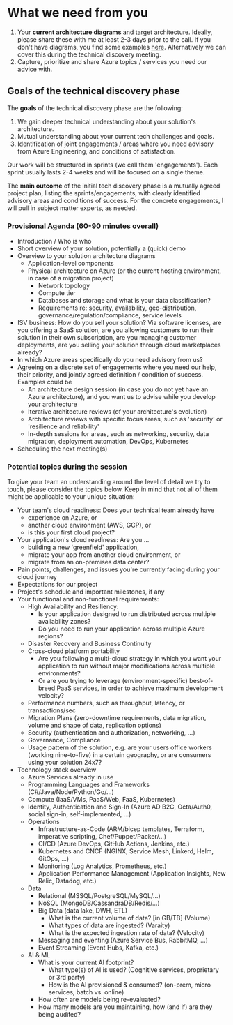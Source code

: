 
# What we need from you

1. Your **current architecture diagrams** and target architecture. Ideally, please share these with me at least 2-3 days prior to the call. If you don't have diagrams, you find some examples [here](https://cookbook.azureisv.com/other-samples). Alternatively we can cover this during the technical discovery meeting.
2. Capture, prioritize and share Azure topics / services you need our advice with.

## Goals of the technical discovery phase

The **goals** of the technical discovery phase are the following:

1. We gain deeper technical understanding about your solution's architecture.
2. Mutual understanding about your current tech challenges and goals.
3. Identification of joint engagements / areas where you need advisory from Azure Engineering, and conditions of satisfaction.  

Our work will be structured in sprints (we call them 'engagements'). Each sprint usually lasts 2-4 weeks and will be focused on a single theme.  

The **main outcome** of the initial tech discovery phase is a mutually agreed project plan, listing the sprints/engagements, with clearly identified advisory areas and conditions of success. For the concrete engagements, I will pull in subject matter experts, as needed.

### Provisional Agenda (60-90 minutes overall)

- Introduction / Who is who
- Short overview of your solution, potentially a (quick) demo
- Overview to your solution architecture diagrams
  - Application-level components
  - Physical architecture on Azure (or the current hosting environment, in case of a migration project)
    - Network topology
    - Compute tier
    - Databases and storage and what is your data classification?
    - Requirements re: security, availability, geo-distribution, governance/regulation/compliance, service levels
- ISV business: How do you sell your solution? Via software licenses, are you offering a SaaS solution, are you allowing customers to run their solution in their own subscription, are you managing customer deployments, are you selling your solution through cloud marketplaces already?  
- In which Azure areas specifically do you need advisory from us?
- Agreeing on a discrete set of engagements where you need our help, their priority, and jointly agreed definition / condition of success. Examples could be
  - An architecture design session (in case you do not yet have an Azure architecture), and you want us to advise while you develop your architecture
  - Iterative architecture reviews (of your architecture's evolution)
  - Architecture reviews with specific focus areas, such as 'security' or 'resilience and reliability'
  - In-depth sessions for areas, such as networking, security, data migration, deployment automation, DevOps, Kubernetes
- Scheduling the next meeting(s)

### Potential topics during the session

To give your team an understanding around the level of detail we try to touch, please consider the topics below. Keep in mind that not all of them might be applicable to your unique situation:

- Your team's cloud readiness: Does your technical team already have
  - experience on Azure, or
  - another cloud environment (AWS, GCP), or
  - is this your first cloud project?
- Your application's cloud readiness: Are you ...
  - building a new 'greenfield' application,
  - migrate your app from another cloud environment, or
  - migrate from an on-premises data center?
- Pain points, challenges, and issues you're currently facing during your cloud journey
- Expectations for our project
- Project's schedule and important milestones, if any
- Your functional and non-functional requirements:
  - High Availability and Resiliency:
    - Is your application designed to run distributed across multiple availability zones?
    - Do you need to run your application across multiple Azure regions?
  - Disaster Recovery and Business Continuity
  - Cross-cloud platform portability
    - Are you following a multi-cloud strategy in which you want your application to run without major modifications across multiple environments?
    - Or are you trying to leverage (environment-specific) best-of-breed PaaS services, in order to achieve maximum development velocity?
  - Performance numbers, such as throughput, latency, or transactions/sec
  - Migration Plans (zero-downtime requirements, data migration, volume and shape of data, replication options)
  - Security (authentication and authorization, networking, ...)
  - Governance, Compliance
  - Usage pattern of the solution, e.g. are your users office workers (working nine-to-five) in a certain geography, or are consumers using your solution 24x7?
- Technology stack overview
  - Azure Services already in use
  - Programming Languages and Frameworks (C#/Java/Node/Python/Go/...)
  - Compute (IaaS/VMs, PaaS/Web, FaaS, Kubernetes)
  - Identity, Authentication and Sign-In (Azure AD B2C, Octa/Auth0, social sign-in, self-implemented, ...)
  - Operations
    - Infrastructure-as-Code (ARM/bicep templates, Terraform, imperative scripting, Chef/Puppet/Packer/...)
    - CI/CD (Azure DevOps, GitHub Actions, Jenkins, etc.)
    - Kubernetes and CNCF (NGINX, Service Mesh, Linkerd, Helm, GitOps, ...)
    - Monitoring (Log Analytics, Prometheus, etc.)
    - Application Performance Management (Application Insights, New Relic, Datadog, etc.)
  - Data
    - Relational (MSSQL/PostgreSQL/MySQL/...)
    - NoSQL (MongoDB/CassandraDB/Redis/...)
    - Big Data (data lake, DWH, ETL)
      - What is the current volume of data? [in GB/TB] (Volume)
      - What types of data are ingested? (Varaity)
      - What is the expected ingestion rate of data? (Velocity)
    - Messaging and eventing (Azure Service Bus, RabbitMQ, ...)
    - Event Streaming (Event Hubs, Kafka, etc.)
  - AI & ML
    - What is your current AI footprint?
      - What type(s) of AI is used? (Cognitive services, proprietary or 3rd party)
      - How is the AI provisioned & consumed? (on-prem, micro services, batch vs. online)
    - How often are models being re-evaluated?
    - How many models are you maintaining, how (and if) are they being audited?
